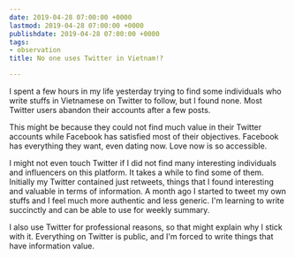 ```yaml
---
date: 2019-04-28 07:00:00 +0000
lastmod: 2019-04-28 07:00:00 +0000
publishdate: 2019-04-28 07:00:00 +0000
tags:
- observation
title: No one uses Twitter in Vietnam!?

---
```

I spent a few hours in my life yesterday trying to find some individuals who write stuffs in Vietnamese on Twitter to follow, but I found none. Most Twitter users abandon their accounts after a few posts. 

This might be because they could not find much value in their Twitter accounts while Facebook has satisfied most of their objectives. Facebook has everything they want, even dating now. Love now is so accessible.

I might not even touch Twitter if I did not find many interesting individuals and influencers on this platform. It takes a while to find some of them. Initially my Twitter contained just retweets, things that I found interesting and valuable in terms of information. A month ago I started to tweet my own stuffs and I feel much more authentic and less generic. I'm learning to write succinctly and can be able to use for weekly summary. 

I also use Twitter for professional reasons, so that might explain why I stick with it. Everything on Twitter is public, and I'm forced to write things that have information value.
